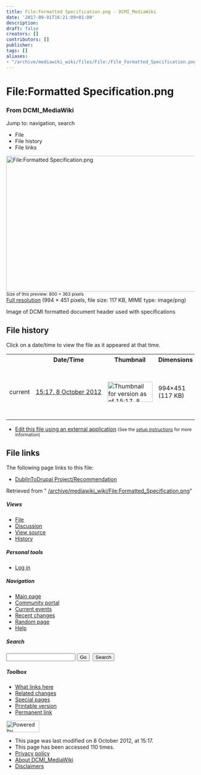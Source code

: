 ```yaml
---
title: File:Formatted Specification.png - DCMI_MediaWiki
date: '2017-09-01T16:21:09+01:00'
description: 
draft: false
creators: []
contributors: []
publisher: 
tags: []
aliases:
- "/archive/mediawiki_wiki/files/File:/File_Formatted_Specification.png.html"
---
```


<a id="top"></a>
# File:Formatted Specification.png

### From DCMI\_MediaWiki

Jump to: navigation, search
<!-- start content -->
- File
- File history
- File links

 [<img alt="File:Formatted Specification.png" src="/images/f/f6/Formatted_Specification.png" width="800" height="363">](/archive/mediawiki_wiki/files/Formatted_Specification.png)  
<small>Size of this preview: 800 × 363 pixels</small>  
 [Full resolution](/images/f/f6/Formatted_Specification.png)‎ (994 × 451 pixels, file size: 117 KB, MIME type: image/png)

Image of DCMI formatted document header used with specifications

<!-- 
NewPP limit report
Preprocessor node count: 1/1000000
Post-expand include size: 0/2097152 bytes
Template argument size: 0/2097152 bytes
Expensive parser function count: 0/100
-->
## File history

Click on a date/time to view the file as it appeared at that time.

<table class="wikitable filehistory">
  <tr>
    <td></td>
    <th>Date/Time</th>
    <th>Thumbnail</th>
    <th>Dimensions</th>
    <th>User</th>
    <th>Comment</th>
  </tr>
  <tr>
    <td>current</td>
    <td class="filehistory-selected" style="white-space: nowrap;"><a href="/archive/mediawiki_wiki/files/Formatted_Specification.png">15:17, 8 October 2012</a></td>
    <td><a href="/images/f/f6/Formatted_Specification.png"><img alt="Thumbnail for version as of 15:17, 8 October 2012" src="/images/f/f6/Formatted_Specification.png" width="120" height="54"></a></td>
    <td>994×451 <span style="white-space: nowrap;">(117 KB)</span>
    </td>
    <td>
      <a href="/index.php?title=User:StuartSutton&amp;action=edit&amp;redlink=1" class="new mw-userlink" title="User:StuartSutton (page does not exist)">StuartSutton</a> <span style="white-space: nowrap;"> <span class="mw-usertoollinks">(<a href="/index.php?title=User_talk:StuartSutton&amp;action=edit&amp;redlink=1" class="new" title="User talk:StuartSutton (page does not exist)">Talk</a> | <a href="/index.php/Special:Contributions/StuartSutton" title="Special:Contributions/StuartSutton">contribs</a>)</span></span>
    </td>
    <td> <span class="comment">(Image of DCMI formatted document header used with specifications)</span>
    </td>
  </tr>
</table>

  

- [Edit this file using an external application](/index.php?title=File:Formatted_Specification.png&action=edit&externaledit=true&mode=file "File:Formatted Specification.png") <small>(See the <a href="http://www.mediawiki.org/wiki/Manual:External_editors" class="external text" rel="nofollow">setup instructions</a> for more information)</small>

## File links

The following page links to this file:

- [DublinToDrupal Project/Recommendation](/index.php/DublinToDrupal_Project/Recommendation "DublinToDrupal Project/Recommendation")

Retrieved from " [/archive/mediawiki_wiki/File:Formatted\_Specification.png](/archive/mediawiki_wiki/files/File:/File:Formatted_Specification.png.html)"

<!-- end content -->

##### Views

- [File](/archive/mediawiki_wiki/files/File:/File:Formatted_Specification.png.html "View the file page [c]")
- [Discussion](/index.php?title=File_talk:Formatted_Specification.png&action=edit&redlink=1 "Discussion about the content page [t]")
- [View source](/index.php?title=File:Formatted_Specification.png&action=edit "This page is protected.
You can view its source [e]")
- [History](/index.php?title=File:Formatted_Specification.png&action=history "Past revisions of this page [h]")

##### Personal tools

- [Log in](/index.php?title=Special:UserLogin&returnto=File:Formatted_Specification.png "You are encouraged to log in; however, it is not mandatory [o]")

<script type="text/javascript"> if (window.isMSIE55) fixalpha(); </script>

##### Navigation

- [Main page](/index.php/Main_Page "Visit the main page [z]")
- [Community portal](/index.php/DCMI_MediaWiki:Community_portal "About the project, what you can do, where to find things")
- [Current events](/index.php/DCMI_MediaWiki:Current_events "Find background information on current events")
- [Recent changes](/index.php/Special:RecentChanges "The list of recent changes in the wiki [r]")
- [Random page](/index.php/Special:Random "Load a random page [x]")
- [Help](/index.php/Help:Contents "The place to find out")

##### <label for="searchInput">Search</label>

<form action="/index.php" id="searchform">
				<input type="hidden" name="title" value="Special:Search">
				<input id="searchInput" title="Search DCMI_MediaWiki" accesskey="f" type="search" name="search">
				<input type="submit" name="go" class="searchButton" id="searchGoButton" value="Go" title="Go to a page with this exact name if exists"> 
				<input type="submit" name="fulltext" class="searchButton" id="mw-searchButton" value="Search" title="Search the pages for this text">
			</form>

##### Toolbox

- [What links here](/index.php/Special:WhatLinksHere/File:Formatted_Specification.png "List of all wiki pages that link here [j]")
- [Related changes](/index.php/Special:RecentChangesLinked/File:Formatted_Specification.png "Recent changes in pages linked from this page [k]")
- [Special pages](/index.php/Special:SpecialPages "List of all special pages [q]")
- [Printable version](/index.php?title=File:Formatted_Specification.png&printable=yes "Printable version of this page [p]")
- [Permanent link](/index.php?title=File:Formatted_Specification.png&oldid=4039 "Permanent link to this revision of the page")

<!-- end of the left (by default at least) column -->

 [<img src="/skins/common/images/poweredby_mediawiki_88x31.png" height="31" width="88" alt="Powered by MediaWiki">](http://www.mediawiki.org/)

- This page was last modified on 8 October 2012, at 15:17.
- This page has been accessed 110 times.
- [Privacy policy](/index.php/DCMI_MediaWiki:Privacy_policy "DCMI MediaWiki:Privacy policy")
- [About DCMI\_MediaWiki](/index.php/DCMI_MediaWiki:About "DCMI MediaWiki:About")
- [Disclaimers](/index.php/DCMI_MediaWiki:General_disclaimer "DCMI MediaWiki:General disclaimer")

<script>if (window.runOnloadHook) runOnloadHook();</script><!-- Served in 0.509 secs. -->
